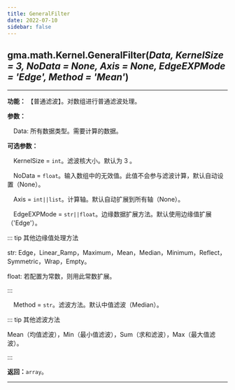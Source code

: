 ```yaml
---
title: GeneralFilter
date: 2022-07-10
sidebar: false
---
```


## gma.math.Kernel.**GeneralFilter**(*Data, KernelSize = 3, NoData = None, Axis = None, EdgeEXPMode = 'Edge', Method = 'Mean'*)<Badge text="1.0.11 +"/>

---

**功能：** 【普通滤波】。对数组进行普通滤波处理。

**参数：** 

&emsp;Data: 所有数据类型。需要计算的数据。

**可选参数：**

&emsp;KernelSize = `int`。滤波核大小。默认为 3 。

&emsp;NoData = `float`。输入数组中的无效值。此值不会参与滤波计算，默认自动设置（None）。

&emsp;Axis = `int||list`。计算轴。默认自动扩展到所有轴（None）。

&emsp;EdgeEXPMode = `str||float`。边缘数据扩展方法。默认使用边缘值扩展（'Edge'）。

::: tip 其他边缘值处理方法

str: Edge，Linear_Ramp，Maximum，Mean，Median，Minimum，Reflect，Symmetric，Wrap，Empty。
            
float: 若配置为常数，则用此常数扩展。

:::       

&emsp;Method = `str`。滤波方法。默认中值滤波（Median）。

::: tip 其他滤波方法

Mean（均值滤波），Min（最小值滤波），Sum（求和滤波），Max（最大值滤波）。

:::

**返回：**`array`。

---

